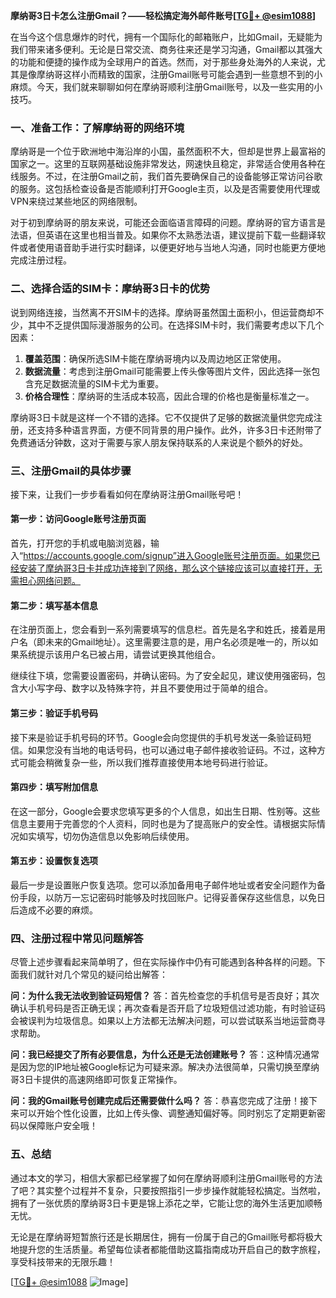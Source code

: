 **摩纳哥3日卡怎么注册Gmail？——轻松搞定海外邮件账号[[TG💪+ @esim1088](https://t.me/s/esim1088)]**

在当今这个信息爆炸的时代，拥有一个国际化的邮箱账户，比如Gmail，无疑能为我们带来诸多便利。无论是日常交流、商务往来还是学习沟通，Gmail都以其强大的功能和便捷的操作成为全球用户的首选。然而，对于那些身处海外的人来说，尤其是像摩纳哥这样小而精致的国家，注册Gmail账号可能会遇到一些意想不到的小麻烦。今天，我们就来聊聊如何在摩纳哥顺利注册Gmail账号，以及一些实用的小技巧。

### 一、准备工作：了解摩纳哥的网络环境

摩纳哥是一个位于欧洲地中海沿岸的小国，虽然面积不大，但却是世界上最富裕的国家之一。这里的互联网基础设施非常发达，网速快且稳定，非常适合使用各种在线服务。不过，在注册Gmail之前，我们首先要确保自己的设备能够正常访问谷歌的服务。这包括检查设备是否能顺利打开Google主页，以及是否需要使用代理或VPN来绕过某些地区的网络限制。

对于初到摩纳哥的朋友来说，可能还会面临语言障碍的问题。摩纳哥的官方语言是法语，但英语在这里也相当普及。如果你不太熟悉法语，建议提前下载一些翻译软件或者使用语音助手进行实时翻译，以便更好地与当地人沟通，同时也能更方便地完成注册过程。

### 二、选择合适的SIM卡：摩纳哥3日卡的优势

说到网络连接，当然离不开SIM卡的选择。摩纳哥虽然国土面积小，但运营商却不少，其中不乏提供国际漫游服务的公司。在选择SIM卡时，我们需要考虑以下几个因素：

1. **覆盖范围**：确保所选SIM卡能在摩纳哥境内以及周边地区正常使用。
2. **数据流量**：考虑到注册Gmail可能需要上传头像等图片文件，因此选择一张包含充足数据流量的SIM卡尤为重要。
3. **价格合理性**：摩纳哥的生活成本较高，因此合理的价格也是衡量标准之一。

摩纳哥3日卡就是这样一个不错的选择。它不仅提供了足够的数据流量供您完成注册，还支持多种语言界面，方便不同背景的用户操作。此外，许多3日卡还附带了免费通话分钟数，这对于需要与家人朋友保持联系的人来说是个额外的好处。

### 三、注册Gmail的具体步骤

接下来，让我们一步步看看如何在摩纳哥注册Gmail账号吧！

#### 第一步：访问Google账号注册页面

首先，打开您的手机或电脑浏览器，输入“https://accounts.google.com/signup”进入Google账号注册页面。如果您已经安装了摩纳哥3日卡并成功连接到了网络，那么这个链接应该可以直接打开，无需担心网络问题。

#### 第二步：填写基本信息

在注册页面上，您会看到一系列需要填写的信息栏。首先是名字和姓氏，接着是用户名（即未来的Gmail地址）。这里需要注意的是，用户名必须是唯一的，所以如果系统提示该用户名已被占用，请尝试更换其他组合。

继续往下填，您需要设置密码，并确认密码。为了安全起见，建议使用强密码，包含大小写字母、数字以及特殊字符，并且不要使用过于简单的组合。

#### 第三步：验证手机号码

接下来是验证手机号码的环节。Google会向您提供的手机号发送一条验证码短信。如果您没有当地的电话号码，也可以通过电子邮件接收验证码。不过，这种方式可能会稍微复杂一些，所以我们推荐直接使用本地号码进行验证。

#### 第四步：填写附加信息

在这一部分，Google会要求您填写更多的个人信息，如出生日期、性别等。这些信息主要用于完善您的个人资料，同时也是为了提高账户的安全性。请根据实际情况如实填写，切勿伪造信息以免影响后续使用。

#### 第五步：设置恢复选项

最后一步是设置账户恢复选项。您可以添加备用电子邮件地址或者安全问题作为备份手段，以防万一忘记密码时能够及时找回账户。记得妥善保存这些信息，以免日后造成不必要的麻烦。

### 四、注册过程中常见问题解答

尽管上述步骤看起来简单明了，但在实际操作中仍有可能遇到各种各样的问题。下面我们就针对几个常见的疑问给出解答：

**问：为什么我无法收到验证码短信？**
答：首先检查您的手机信号是否良好；其次确认手机号码是否正确无误；再次查看是否开启了垃圾短信过滤功能，有时验证码会被误判为垃圾信息。如果以上方法都无法解决问题，可以尝试联系当地运营商寻求帮助。

**问：我已经提交了所有必要信息，为什么还是无法创建账号？**
答：这种情况通常是因为您的IP地址被Google标记为可疑来源。解决办法很简单，只需切换至摩纳哥3日卡提供的高速网络即可恢复正常操作。

**问：我的Gmail账号创建完成后还需要做什么吗？**
答：恭喜您完成了注册！接下来可以开始个性化设置，比如上传头像、调整通知偏好等。同时别忘了定期更新密码以保障账户安全哦！

### 五、总结

通过本文的学习，相信大家都已经掌握了如何在摩纳哥顺利注册Gmail账号的方法了吧？其实整个过程并不复杂，只要按照指引一步步操作就能轻松搞定。当然啦，拥有了一张优质的摩纳哥3日卡更是锦上添花之举，它能让您的海外生活更加顺畅无忧。

无论是在摩纳哥短暂旅行还是长期居住，拥有一份属于自己的Gmail账号都将极大地提升您的生活质量。希望每位读者都能借助这篇指南成功开启自己的数字旅程，享受科技带来的无限乐趣！

[[TG💪+ @esim1088](https://t.me/s/esim1088) ![Image](https://i.postimg.cc/4NQfJmqS/Snipaste-2025-05-13-00-14-12.png)]